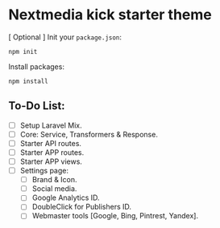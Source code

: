 # Nextmedia kick starter theme

[ Optional ] Init your `package.json`:

```
npm init
```

Install packages:

```
npm install
```

## To-Do List:

-   [ ] Setup Laravel Mix.
-   [ ] Core: Service, Transformers & Response.
-   [ ] Starter API routes.
-   [ ] Starter APP routes.
-   [ ] Starter APP views.
-   [ ] Settings page:
    -   [ ] Brand & Icon.
    -   [ ] Social media.
    -   [ ] Google Analytics ID.
    -   [ ] DoubleClick for Publishers ID.
    -   [ ] Webmaster tools [Google, Bing, Pintrest, Yandex].
